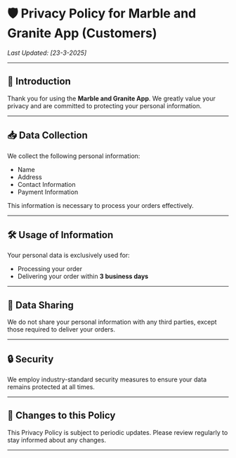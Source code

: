 # 🛡️ Privacy Policy for Marble and Granite App (Customers)

_Last Updated: [23-3-2025]_

---

## 📌 Introduction
Thank you for using the **Marble and Granite App**. We greatly value your privacy and are committed to protecting your personal information.

---

## 📥 Data Collection
We collect the following personal information:

- Name
- Address
- Contact Information
- Payment Information

This information is necessary to process your orders effectively.

---

## 🛠️ Usage of Information
Your personal data is exclusively used for:

- Processing your order
- Delivering your order within **3 business days**

---

## 🔄 Data Sharing
We do not share your personal information with any third parties, except those required to deliver your orders.

---

## 🔒 Security
We employ industry-standard security measures to ensure your data remains protected at all times.

---

## 🔔 Changes to this Policy
This Privacy Policy is subject to periodic updates. Please review regularly to stay informed about any changes.

---
